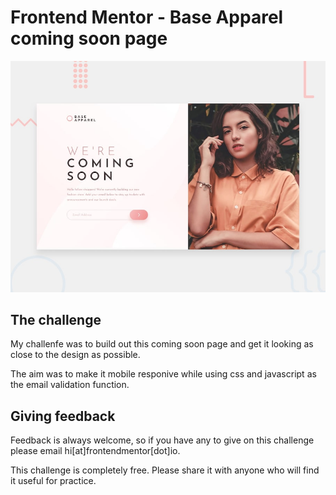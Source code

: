 # Frontend Mentor - Base Apparel coming soon page

![Design preview for the Base Apparel coming soon page coding challenge](./design/desktop-preview.jpg)

## The challenge

My challenfe was to build out this coming soon page and get it looking as close to the design as possible.

The aim was to make it mobile responive while using css and javascript as the email validation function.


## Giving feedback

Feedback is always welcome, so if you have any to give on this challenge please email hi[at]frontendmentor[dot]io.

This challenge is completely free. Please share it with anyone who will find it useful for practice.

